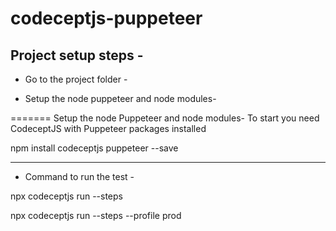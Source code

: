 # codeceptjs-puppeteer


Project setup steps -
--------------------------

- Go to the project folder - 

- Setup the node puppeteer and node modules- 

=======
Setup the node Puppeteer and node modules- 
To start you need CodeceptJS with Puppeteer packages installed

npm install codeceptjs puppeteer --save

---------------------------------------

- Command to run the test - 

npx codeceptjs run --steps

npx codeceptjs run --steps --profile prod
